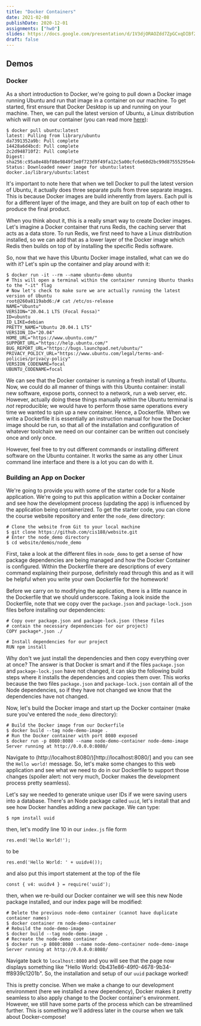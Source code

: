 ```yaml
---
title: "Docker Containers"
date: 2021-02-08
publishDate: 2020-12-01
assignments: ["hw0"]
slides: https://docs.google.com/presentation/d/1V3djORAOZdd7ZpGCxqDIBf2LtfG8DC2q8nzuhPKyt_Y/edit#slide=id.p
draft: false
---
```


## Demos

### Docker

As a short introduction to Docker, we're going to pull down a Docker image running Ubuntu and run that image in a container on our machine. To get started, first ensure that Docker Desktop is up and running on your machine. Then, we can pull the latest version of Ubuntu, a Linux distribution which will run on our container (you can read more [here](https://hub.docker.com/_/ubuntu?tab=description&page=1&ordering=last_updated)):

```
$ docker pull ubuntu:latest
latest: Pulling from library/ubuntu
da7391352a9b: Pull complete 
14428a6d4bcd: Pull complete 
2c2d948710f2: Pull complete 
Digest: sha256:c95a8e48bf88e9849f3e0f723d9f49fa12c5a00cfc6e60d2bc99d87555295e4c
Status: Downloaded newer image for ubuntu:latest
docker.io/library/ubuntu:latest
```

It's important to note here that when we tell Docker to pull the latest version of Ubuntu, it actually does three separate pulls from three separate images. This is because Docker images are build inherently from layers. Each pull is for a different layer of the image, and they are built on top of each other to produce the final product.

When you think about it, this is a really smart way to create Docker images. Let's imagine a Docker container that runs Redis, the caching server that acts as a data store. To run Redis, we first need to have a Linux distribution installed, so we can add that as a lower layer of the Docker image which Redis then builds on top of by installing the specific Redis software.

So, now that we have this Ubuntu Docker image installed, what can we do with it? Let's spin up the container and play around with it:

```
$ docker run -it --rm --name ubuntu-demo ubuntu
# This will open a terminal within the container running Ubuntu thanks to the "-it" flag
# Now let's check to make sure we are actually running the latest version of Ubuntu
root@260a8119abd6:/# cat /etc/os-release
NAME="Ubuntu"
VERSION="20.04.1 LTS (Focal Fossa)"
ID=ubuntu
ID_LIKE=debian
PRETTY_NAME="Ubuntu 20.04.1 LTS"
VERSION_ID="20.04"
HOME_URL="https://www.ubuntu.com/"
SUPPORT_URL="https://help.ubuntu.com/"
BUG_REPORT_URL="https://bugs.launchpad.net/ubuntu/"
PRIVACY_POLICY_URL="https://www.ubuntu.com/legal/terms-and-policies/privacy-policy"
VERSION_CODENAME=focal
UBUNTU_CODENAME=focal
```

We can see that the Docker container is running a fresh install of Ubuntu. Now, we could do all manner of things with this Ubuntu container: install new software, expose ports, connect to a network, run a web server, etc. However, actually doing these things manually within the Ubuntu terminal is _not_ reproducible; we would have to perform those same operations every time we wanted to spin up a new container. Hence, a Dockerfile. When we write a Dockerfile it is essentially an instruction manual for how the Docker image should be run, so that all of the installation and configuration of whatever toolchain we need on our container can be written out concisely once and only once.

However, feel free to try out different commands or installing different software on the Ubuntu container. It works the same as any other Linux command line interface and there is a lot you can do with it.

### Building an App on Docker

We're going to provide you with some of the starter code for a Node application. We're going to put this application within a Docker container and see how the development process (updating the app) is influenced by the application being containerized. To get the starter code, you can clone the course website repository and enter the `node_demo` directory:

```
# Clone the website from Git to your local machine
$ git clone https://github.com/cis188/website.git
# Enter the node_demo directory
$ cd website/demos/node_demo
```

First, take a look at the different files in `node_demo` to get a sense of how package dependencies are being managed and how the Docker Container is configured. Within the Dockerfile there are descriptions of every command explaining their purpose, definitely read through this and as it will be helpful when you write your own Dockerfile for the homework!

Before we carry on to modifying the application, there is a little nuance in the Dockerfile that we should underscore. Taking a look inside the Dockerfile, note that we copy over the `package.json` and `package-lock.json` files before installing our dependencies:

```
# Copy over package.json and package-lock.json (these files
# contain the necessary dependencies for our project)
COPY package*.json ./

# Install dependencies for our project
RUN npm install
```

Why don't we just install the dependencies and then copy everything over at once? The answer is that Docker is smart and if the files `package.json` and `package-lock.json` have not changed, it can skip the following build steps where it installs the dependencies and copies them over. This works because the two files `package.json` and `package-lock.json` contain all of the Node dependencies, so if they have not changed we know that the dependencies have not changed.

Now, let's build the Docker image and start up the Docker container (make sure you've entered the `node_demo` directory):

```
# Build the Docker image from our Dockerfile
$ docker build --tag node-demo-image .
# Run the Docker container with port 8080 exposed
$ docker run -p 8080:8080 --name node-demo-container node-demo-image
Server running at http://0.0.0.0:8080/
```

Navigate to (http://localhost:8080/)[http://localhost:8080/] and you can see the `Hello world!` message. So, let's make some changes to this web application and see what we need to do in our Dockerfile to support those changes (spoiler alert: not very much, Docker makes the development process pretty seamless).

Let's say we needed to generate unique user IDs if we were saving users into a database. There's an Node package called `uuid`, let's install that and see how Docker handles adding a new package. We can type:

```
$ npm install uuid
```

then, let's modify line 10 in our `index.js` file form

```
res.end('Hello World!');
```

to be

```
res.end('Hello World: ' + uuidv4());
```

and also put this import statement at the top of the file

```
const { v4: uuidv4 } = require('uuid');
```

then, when we re-build our Docker container we will see this new Node package
installed, and our index page will be modified:

```
# Delete the previous node-demo container (cannot have duplicate container names)
$ docker container rm node-demo-container
# Rebuild the node-demo-image
$ docker build --tag node-demo-image .
# Recreate the node-demo container
$ docker run -p 8080:8080 --name node-demo-container node-demo-image
Server running at http://0.0.0.0:8080/
```

Navigate back to `localhost:8080` and you will see that the page now displays something like "Hello World: 0b431e86-49f0-4678-9b34-ff8939c1201b". So, the installation and setup of our `uuid` package worked!

This is pretty concise. When we make a change to our development environment (here we installed a new dependency), Docker makes it pretty seamless to also apply change to the Docker container's environment. However, we still have some parts of the process which can be streamlined further. This is something we'll address later in the course when we talk about Docker-compose!
